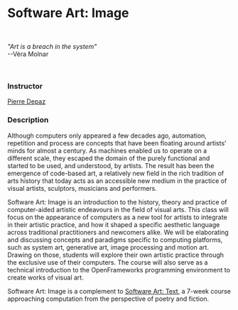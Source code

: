 # Software Art: Image

<br>

*"Art is a breach in the system"*<br>
--Véra Molnar

<br>

### Instructor
[Pierre Depaz](mailto:pierre.depaz@nyu.edu)

### Description
Although computers only appeared a few decades ago, automation, repetition and process are concepts that have been floating around artists’ minds for almost a century. As machines enabled us to operate on a different scale, they escaped the domain of the purely functional and started to be used, and understood, by artists. The result has been the emergence of code-based art, a relatively new field in the rich tradition of arts history that today acts as an accessible new medium in the practice of visual artists, sculptors, musicians and performers.

Software Art: Image is an introduction to the history, theory and practice of computer-aided artistic endeavours in the field of visual arts. This class will focus on the appearance of computers as a new tool for artists to integrate in their artistic practice, and how it shaped a specific aesthetic language across traditional practitioners and newcomers alike. We will be elaborating and discussing concepts and paradigms specific to computing platforms, such as system art, generative art, image processing and motion art. Drawing on those, students will explore their own artistic practice through the exclusive use of their computers. The course will also serve as a technical introduction to the OpenFrameworks programming environment to create works of visual art. 

Software Art: Image is a complement to [Software Art: Text](https://github.com/pierredepaz/software-art-text), a 7-week course approaching computation from the perspective of poetry and fiction.
